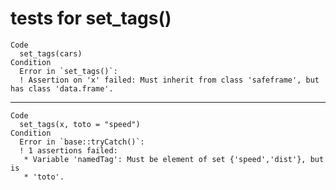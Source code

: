 # tests for set_tags()

    Code
      set_tags(cars)
    Condition
      Error in `set_tags()`:
      ! Assertion on 'x' failed: Must inherit from class 'safeframe', but has class 'data.frame'.

---

    Code
      set_tags(x, toto = "speed")
    Condition
      Error in `base::tryCatch()`:
      ! 1 assertions failed:
       * Variable 'namedTag': Must be element of set {'speed','dist'}, but is
       * 'toto'.

